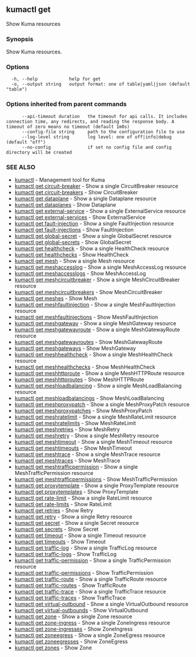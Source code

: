 ## kumactl get

Show Kuma resources

### Synopsis

Show Kuma resources.

### Options

```
  -h, --help            help for get
  -o, --output string   output format: one of table|yaml|json (default "table")
```

### Options inherited from parent commands

```
      --api-timeout duration   the timeout for api calls. It includes connection time, any redirects, and reading the response body. A timeout of zero means no timeout (default 1m0s)
      --config-file string     path to the configuration file to use
      --log-level string       log level: one of off|info|debug (default "off")
      --no-config              if set no config file and config directory will be created
```

### SEE ALSO

* [kumactl](kumactl.md)	 - Management tool for Kuma
* [kumactl get circuit-breaker](kumactl_get_circuit-breaker.md)	 - Show a single CircuitBreaker resource
* [kumactl get circuit-breakers](kumactl_get_circuit-breakers.md)	 - Show CircuitBreaker
* [kumactl get dataplane](kumactl_get_dataplane.md)	 - Show a single Dataplane resource
* [kumactl get dataplanes](kumactl_get_dataplanes.md)	 - Show Dataplane
* [kumactl get external-service](kumactl_get_external-service.md)	 - Show a single ExternalService resource
* [kumactl get external-services](kumactl_get_external-services.md)	 - Show ExternalService
* [kumactl get fault-injection](kumactl_get_fault-injection.md)	 - Show a single FaultInjection resource
* [kumactl get fault-injections](kumactl_get_fault-injections.md)	 - Show FaultInjection
* [kumactl get global-secret](kumactl_get_global-secret.md)	 - Show a single GlobalSecret resource
* [kumactl get global-secrets](kumactl_get_global-secrets.md)	 - Show GlobalSecret
* [kumactl get healthcheck](kumactl_get_healthcheck.md)	 - Show a single HealthCheck resource
* [kumactl get healthchecks](kumactl_get_healthchecks.md)	 - Show HealthCheck
* [kumactl get mesh](kumactl_get_mesh.md)	 - Show a single Mesh resource
* [kumactl get meshaccesslog](kumactl_get_meshaccesslog.md)	 - Show a single MeshAccessLog resource
* [kumactl get meshaccesslogs](kumactl_get_meshaccesslogs.md)	 - Show MeshAccessLog
* [kumactl get meshcircuitbreaker](kumactl_get_meshcircuitbreaker.md)	 - Show a single MeshCircuitBreaker resource
* [kumactl get meshcircuitbreakers](kumactl_get_meshcircuitbreakers.md)	 - Show MeshCircuitBreaker
* [kumactl get meshes](kumactl_get_meshes.md)	 - Show Mesh
* [kumactl get meshfaultinjection](kumactl_get_meshfaultinjection.md)	 - Show a single MeshFaultInjection resource
* [kumactl get meshfaultinjections](kumactl_get_meshfaultinjections.md)	 - Show MeshFaultInjection
* [kumactl get meshgateway](kumactl_get_meshgateway.md)	 - Show a single MeshGateway resource
* [kumactl get meshgatewayroute](kumactl_get_meshgatewayroute.md)	 - Show a single MeshGatewayRoute resource
* [kumactl get meshgatewayroutes](kumactl_get_meshgatewayroutes.md)	 - Show MeshGatewayRoute
* [kumactl get meshgateways](kumactl_get_meshgateways.md)	 - Show MeshGateway
* [kumactl get meshhealthcheck](kumactl_get_meshhealthcheck.md)	 - Show a single MeshHealthCheck resource
* [kumactl get meshhealthchecks](kumactl_get_meshhealthchecks.md)	 - Show MeshHealthCheck
* [kumactl get meshhttproute](kumactl_get_meshhttproute.md)	 - Show a single MeshHTTPRoute resource
* [kumactl get meshhttproutes](kumactl_get_meshhttproutes.md)	 - Show MeshHTTPRoute
* [kumactl get meshloadbalancing](kumactl_get_meshloadbalancing.md)	 - Show a single MeshLoadBalancing resource
* [kumactl get meshloadbalancings](kumactl_get_meshloadbalancings.md)	 - Show MeshLoadBalancing
* [kumactl get meshproxypatch](kumactl_get_meshproxypatch.md)	 - Show a single MeshProxyPatch resource
* [kumactl get meshproxypatches](kumactl_get_meshproxypatches.md)	 - Show MeshProxyPatch
* [kumactl get meshratelimit](kumactl_get_meshratelimit.md)	 - Show a single MeshRateLimit resource
* [kumactl get meshratelimits](kumactl_get_meshratelimits.md)	 - Show MeshRateLimit
* [kumactl get meshretries](kumactl_get_meshretries.md)	 - Show MeshRetry
* [kumactl get meshretry](kumactl_get_meshretry.md)	 - Show a single MeshRetry resource
* [kumactl get meshtimeout](kumactl_get_meshtimeout.md)	 - Show a single MeshTimeout resource
* [kumactl get meshtimeouts](kumactl_get_meshtimeouts.md)	 - Show MeshTimeout
* [kumactl get meshtrace](kumactl_get_meshtrace.md)	 - Show a single MeshTrace resource
* [kumactl get meshtraces](kumactl_get_meshtraces.md)	 - Show MeshTrace
* [kumactl get meshtrafficpermission](kumactl_get_meshtrafficpermission.md)	 - Show a single MeshTrafficPermission resource
* [kumactl get meshtrafficpermissions](kumactl_get_meshtrafficpermissions.md)	 - Show MeshTrafficPermission
* [kumactl get proxytemplate](kumactl_get_proxytemplate.md)	 - Show a single ProxyTemplate resource
* [kumactl get proxytemplates](kumactl_get_proxytemplates.md)	 - Show ProxyTemplate
* [kumactl get rate-limit](kumactl_get_rate-limit.md)	 - Show a single RateLimit resource
* [kumactl get rate-limits](kumactl_get_rate-limits.md)	 - Show RateLimit
* [kumactl get retries](kumactl_get_retries.md)	 - Show Retry
* [kumactl get retry](kumactl_get_retry.md)	 - Show a single Retry resource
* [kumactl get secret](kumactl_get_secret.md)	 - Show a single Secret resource
* [kumactl get secrets](kumactl_get_secrets.md)	 - Show Secret
* [kumactl get timeout](kumactl_get_timeout.md)	 - Show a single Timeout resource
* [kumactl get timeouts](kumactl_get_timeouts.md)	 - Show Timeout
* [kumactl get traffic-log](kumactl_get_traffic-log.md)	 - Show a single TrafficLog resource
* [kumactl get traffic-logs](kumactl_get_traffic-logs.md)	 - Show TrafficLog
* [kumactl get traffic-permission](kumactl_get_traffic-permission.md)	 - Show a single TrafficPermission resource
* [kumactl get traffic-permissions](kumactl_get_traffic-permissions.md)	 - Show TrafficPermission
* [kumactl get traffic-route](kumactl_get_traffic-route.md)	 - Show a single TrafficRoute resource
* [kumactl get traffic-routes](kumactl_get_traffic-routes.md)	 - Show TrafficRoute
* [kumactl get traffic-trace](kumactl_get_traffic-trace.md)	 - Show a single TrafficTrace resource
* [kumactl get traffic-traces](kumactl_get_traffic-traces.md)	 - Show TrafficTrace
* [kumactl get virtual-outbound](kumactl_get_virtual-outbound.md)	 - Show a single VirtualOutbound resource
* [kumactl get virtual-outbounds](kumactl_get_virtual-outbounds.md)	 - Show VirtualOutbound
* [kumactl get zone](kumactl_get_zone.md)	 - Show a single Zone resource
* [kumactl get zone-ingress](kumactl_get_zone-ingress.md)	 - Show a single ZoneIngress resource
* [kumactl get zone-ingresses](kumactl_get_zone-ingresses.md)	 - Show ZoneIngress
* [kumactl get zoneegress](kumactl_get_zoneegress.md)	 - Show a single ZoneEgress resource
* [kumactl get zoneegresses](kumactl_get_zoneegresses.md)	 - Show ZoneEgress
* [kumactl get zones](kumactl_get_zones.md)	 - Show Zone

